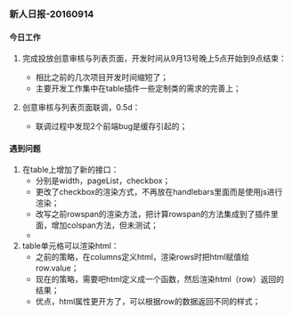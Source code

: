 ### 新人日报-20160914

#### 今日工作

1. 完成投放创意审核与列表页面，开发时间从9月13号晚上5点开始到9点结束：
    * 相比之前的几次项目开发时间缩短了；
    * 主要开发工作集中在table插件一些定制类的需求的完善上；

2. 创意审核与列表页面联调，0.5d：
    * 联调过程中发现2个前端bug是缓存引起的；

#### 遇到问题

1. 在table上增加了新的接口：
    * 分别是width，pageList，checkbox；
    * 更改了checkbox的渲染方式，不再放在handlebars里面而是使用js进行渲染；
    * 改写之前rowspan的渲染方法，把计算rowspan的方法集成到了插件里面，增加colspan方法，但未测试；
    *
2. table单元格可以渲染html：
    * 之前的策略，在columns定义html，渲染rows时把html赋值给row.value；
    * 现在的策略，需要吧html定义成一个函数，然后渲染html（row）返回的结果；
    * 优点，html属性更开方了，可以根据row的数据返回不同的样式；
